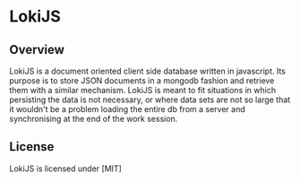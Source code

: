 # LokiJS

## Overview

LokiJS is a document oriented client side database written in javascript.
Its purpose is to store JSON documents in a mongodb fashion and retrieve them with a similar mechanism.
LokiJS is meant to fit situations in which persisting the data is not necessary, or where data sets are not so large that it wouldn't be a problem loading the entire db from a server and synchronising at the end of the work session.

## License

LokiJS is licensed under [MIT]